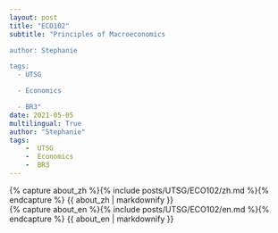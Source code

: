 ```yaml
---
layout: post
title: "ECO102"
subtitle: "Principles of Macroeconomics

author: Stephanie

tags:
  - UTSG

  - Economics

  - BR3"
date: 2021-05-05
multilingual: True
author: "Stephanie"
tags:
    -  UTSG  
    -  Economics  
    -  BR3
---
```

<!-- Chinese Version -->
<div class="zh post-container">
    {% capture about_zh %}{% include posts/UTSG/ECO102/zh.md %}{% endcapture %}
    {{ about_zh | markdownify }}
</div>

<!-- English Version -->
<div class="en post-container">
    {% capture about_en %}{% include posts/UTSG/ECO102/en.md %}{% endcapture %}
    {{ about_en | markdownify }}
</div>